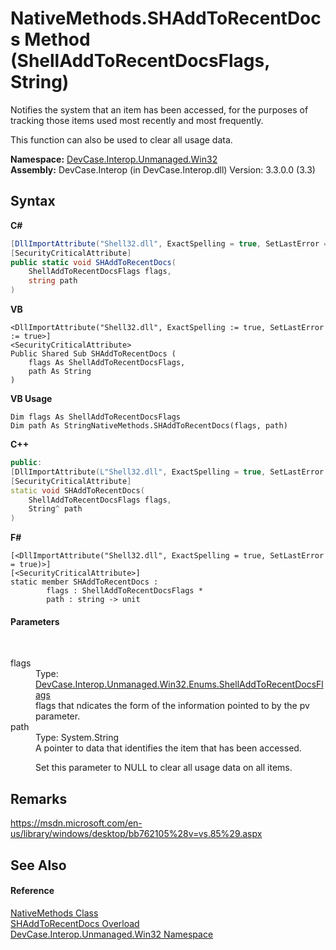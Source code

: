 # NativeMethods.SHAddToRecentDocs Method (ShellAddToRecentDocsFlags, String)
 

Notifies the system that an item has been accessed, for the purposes of tracking those items used most recently and most frequently. 

 This function can also be used to clear all usage data.

**Namespace:**&nbsp;<a href="N_DevCase_Interop_Unmanaged_Win32">DevCase.Interop.Unmanaged.Win32</a><br />**Assembly:**&nbsp;DevCase.Interop (in DevCase.Interop.dll) Version: 3.3.0.0 (3.3)

## Syntax

**C#**<br />
``` C#
[DllImportAttribute("Shell32.dll", ExactSpelling = true, SetLastError = true)]
[SecurityCriticalAttribute]
public static void SHAddToRecentDocs(
	ShellAddToRecentDocsFlags flags,
	string path
)
```

**VB**<br />
``` VB
<DllImportAttribute("Shell32.dll", ExactSpelling := true, SetLastError := true>]
<SecurityCriticalAttribute>
Public Shared Sub SHAddToRecentDocs ( 
	flags As ShellAddToRecentDocsFlags,
	path As String
)
```

**VB Usage**<br />
``` VB Usage
Dim flags As ShellAddToRecentDocsFlags
Dim path As StringNativeMethods.SHAddToRecentDocs(flags, path)
```

**C++**<br />
``` C++
public:
[DllImportAttribute(L"Shell32.dll", ExactSpelling = true, SetLastError = true)]
[SecurityCriticalAttribute]
static void SHAddToRecentDocs(
	ShellAddToRecentDocsFlags flags, 
	String^ path
)
```

**F#**<br />
``` F#
[<DllImportAttribute("Shell32.dll", ExactSpelling = true, SetLastError = true)>]
[<SecurityCriticalAttribute>]
static member SHAddToRecentDocs : 
        flags : ShellAddToRecentDocsFlags * 
        path : string -> unit 

```


#### Parameters
&nbsp;<dl><dt>flags</dt><dd>Type: <a href="T_DevCase_Interop_Unmanaged_Win32_Enums_ShellAddToRecentDocsFlags">DevCase.Interop.Unmanaged.Win32.Enums.ShellAddToRecentDocsFlags</a><br />flags that ndicates the form of the information pointed to by the pv parameter.</dd><dt>path</dt><dd>Type: System.String<br />A pointer to data that identifies the item that has been accessed. 

 Set this parameter to NULL to clear all usage data on all items.</dd></dl>

## Remarks
<a href="https://msdn.microsoft.com/en-us/library/windows/desktop/bb762105%28v=vs.85%29.aspx" target="_blank">https://msdn.microsoft.com/en-us/library/windows/desktop/bb762105%28v=vs.85%29.aspx</a>

## See Also


#### Reference
<a href="T_DevCase_Interop_Unmanaged_Win32_NativeMethods">NativeMethods Class</a><br /><a href="Overload_DevCase_Interop_Unmanaged_Win32_NativeMethods_SHAddToRecentDocs">SHAddToRecentDocs Overload</a><br /><a href="N_DevCase_Interop_Unmanaged_Win32">DevCase.Interop.Unmanaged.Win32 Namespace</a><br />